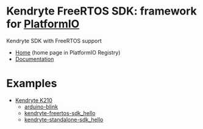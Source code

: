 
# Kendryte FreeRTOS SDK: framework for [PlatformIO](https://platformio.org)

Kendryte SDK with FreeRTOS support

* [Home](https://platformio.org/frameworks/kendryte-freertos-sdk) (home page in PlatformIO Registry)
* [Documentation](https://docs.platformio.org/page/frameworks/kendryte-freertos-sdk.html)

# Examples

- [Kendryte K210](https://github.com/sipeed/platform-kendryte210)
  * [arduino-blink](https://github.com/sipeed/platform-kendryte210/tree/master/examples/arduino-blink)
  * [kendryte-freertos-sdk_hello](https://github.com/sipeed/platform-kendryte210/tree/master/examples/kendryte-freertos-sdk_hello)
  * [kendryte-standalone-sdk_hello](https://github.com/sipeed/platform-kendryte210/tree/master/examples/kendryte-standalone-sdk_hello)

